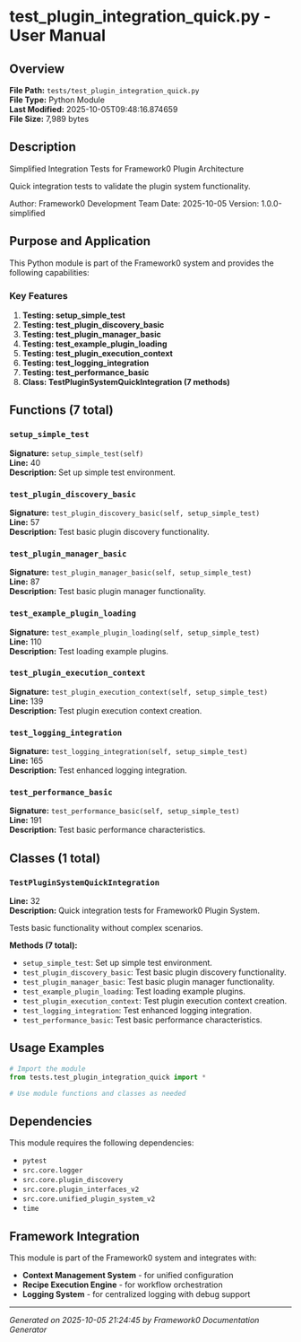 # test_plugin_integration_quick.py - User Manual

## Overview
**File Path:** `tests/test_plugin_integration_quick.py`  
**File Type:** Python Module  
**Last Modified:** 2025-10-05T09:48:16.874659  
**File Size:** 7,989 bytes  

## Description
Simplified Integration Tests for Framework0 Plugin Architecture

Quick integration tests to validate the plugin system functionality.

Author: Framework0 Development Team
Date: 2025-10-05
Version: 1.0.0-simplified

## Purpose and Application
This Python module is part of the Framework0 system and provides the following capabilities:

### Key Features
1. **Testing: setup_simple_test**
2. **Testing: test_plugin_discovery_basic**
3. **Testing: test_plugin_manager_basic**
4. **Testing: test_example_plugin_loading**
5. **Testing: test_plugin_execution_context**
6. **Testing: test_logging_integration**
7. **Testing: test_performance_basic**
8. **Class: TestPluginSystemQuickIntegration (7 methods)**

## Functions (7 total)

### `setup_simple_test`

**Signature:** `setup_simple_test(self)`  
**Line:** 40  
**Description:** Set up simple test environment.

### `test_plugin_discovery_basic`

**Signature:** `test_plugin_discovery_basic(self, setup_simple_test)`  
**Line:** 57  
**Description:** Test basic plugin discovery functionality.

### `test_plugin_manager_basic`

**Signature:** `test_plugin_manager_basic(self, setup_simple_test)`  
**Line:** 87  
**Description:** Test basic plugin manager functionality.

### `test_example_plugin_loading`

**Signature:** `test_example_plugin_loading(self, setup_simple_test)`  
**Line:** 110  
**Description:** Test loading example plugins.

### `test_plugin_execution_context`

**Signature:** `test_plugin_execution_context(self, setup_simple_test)`  
**Line:** 139  
**Description:** Test plugin execution context creation.

### `test_logging_integration`

**Signature:** `test_logging_integration(self, setup_simple_test)`  
**Line:** 165  
**Description:** Test enhanced logging integration.

### `test_performance_basic`

**Signature:** `test_performance_basic(self, setup_simple_test)`  
**Line:** 191  
**Description:** Test basic performance characteristics.


## Classes (1 total)

### `TestPluginSystemQuickIntegration`

**Line:** 32  
**Description:** Quick integration tests for Framework0 Plugin System.

Tests basic functionality without complex scenarios.

**Methods (7 total):**
- `setup_simple_test`: Set up simple test environment.
- `test_plugin_discovery_basic`: Test basic plugin discovery functionality.
- `test_plugin_manager_basic`: Test basic plugin manager functionality.
- `test_example_plugin_loading`: Test loading example plugins.
- `test_plugin_execution_context`: Test plugin execution context creation.
- `test_logging_integration`: Test enhanced logging integration.
- `test_performance_basic`: Test basic performance characteristics.


## Usage Examples

```python
# Import the module
from tests.test_plugin_integration_quick import *

# Use module functions and classes as needed
```


## Dependencies

This module requires the following dependencies:

- `pytest`
- `src.core.logger`
- `src.core.plugin_discovery`
- `src.core.plugin_interfaces_v2`
- `src.core.unified_plugin_system_v2`
- `time`


## Framework Integration

This module is part of the Framework0 system and integrates with:

- **Context Management System** - for unified configuration
- **Recipe Execution Engine** - for workflow orchestration
- **Logging System** - for centralized logging with debug support


---
*Generated on 2025-10-05 21:24:45 by Framework0 Documentation Generator*

